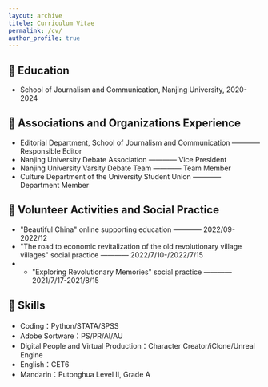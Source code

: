 ```yaml
---
layout: archive
titele: Curriculum Vitae
permalink: /cv/
author_profile: true
---
```



## 📕 Education
- School of Journalism and Communication, Nanjing University, 2020-2024

## 🚩 Associations and Organizations Experience
- Editorial Department, School of Journalism and Communication ———— Responsible Editor
- Nanjing University Debate Association ———— Vice President
- Nanjing University Varsity Debate Team ———— Team Member
- Culture Department of the University Student Union ———— Department Member

## 👣 Volunteer Activities and Social Practice
- "Beautiful China" online supporting education ———— 2022/09-2022/12
- "The road to economic revitalization of the old revolutionary village villages" social practice ———— 2022/7/10-/2022/7/15
- - "Exploring Revolutionary Memories" social practice ———— 2021/7/17-2021/8/15

## 🔧 Skills
- Coding：Python/STATA/SPSS
- Adobe Sortware：PS/PR/AI/AU
- Digital People and Virtual Production：Character Creator/iClone/Unreal Engine
- English：CET6
- Mandarin：Putonghua Level II, Grade A
